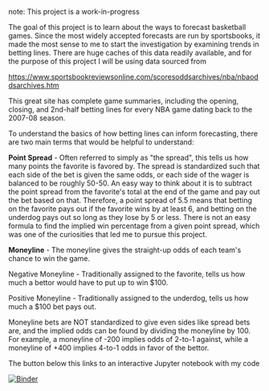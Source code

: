 note: This project is a work-in-progress

The goal of this project is to learn about the ways to forecast basketball games. Since the most widely accepted forecasts are run by sportsbooks, it made the most sense to me to start the investigation by examining trends in betting lines. There are huge caches of this data readily available, and for the purpose of this project I will be using data sourced from 

https://www.sportsbookreviewsonline.com/scoresoddsarchives/nba/nbaoddsarchives.htm


This great site has complete game summaries, including the opening, closing, and 2nd-half betting lines for every NBA game dating back to the 2007-08 season.

To understand the basics of how betting lines can inform forecasting, there are two main terms that would be helpful to understand:

**Point Spread** - Often referred to simply as "the spread", this tells us how many points the favorite is favored by. The spread is standardized such that each side of the bet is given the same odds, or each side of the wager is balanced to be roughly 50-50. An easy way to think about it is to subtract the point spread from the favorite's total at the end of the game and pay out the bet based on that. Therefore, a point spread of 5.5 means that betting on the favorite pays out if the favorite wins by at least 6, and betting on the underdog pays out so long as they lose by 5 or less. There is not an easy formula to find the implied win percentage from a given point spread, which was one of the curiosities that led me to pursue this project.

**Moneyline** - The moneyline gives the straight-up odds of each team's chance to win the game.

Negative Moneyline - Traditionally assigned to the favorite, tells us how much a bettor would have to put up to win $100. 

Positive Moneyline - Traditionally assigned to the underdog, tells us how much a $100 bet pays out. 

Moneyline bets are NOT standardized to give even sides like spread bets are, and the implied odds can be found by dividing the moneyline by 100. For example, a moneyline of -200 implies odds of 2-to-1 against, while a moneyline of +400 implies 4-to-1 odds in favor of the bettor.

The button below this links to an interactive Jupyter notebook with my code

[![Binder](https://mybinder.org/badge_logo.svg)](https://mybinder.org/v2/gh/cspicklemire/placeholder/master)
